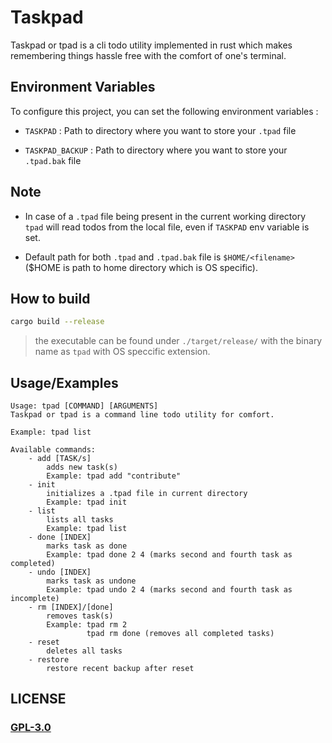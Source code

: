 # Taskpad

Taskpad or tpad is a cli todo utility implemented in rust which makes remembering things hassle free with the comfort of one's terminal.

## Environment Variables

To configure this project, you can set the following environment variables :

- `TASKPAD` : Path to directory where you want to store your `.tpad` file

- `TASKPAD_BACKUP` : Path to directory where you want to store your `.tpad.bak` file

## Note

- In case of a `.tpad` file being present in the current working directory `tpad` will read todos from the local file, even if `TASKPAD` env variable is set.

- Default path for both `.tpad` and `.tpad.bak` file is `$HOME/<filename>` ($HOME is path to home directory which is OS specific).

## How to build

```sh
cargo build --release
```

> the executable can be found under `./target/release/` with the binary name as `tpad` with OS speccific extension.

## Usage/Examples

```text
Usage: tpad [COMMAND] [ARGUMENTS]
Taskpad or tpad is a command line todo utility for comfort.

Example: tpad list

Available commands:
    - add [TASK/s]
        adds new task(s)
        Example: tpad add "contribute"
    - init
        initializes a .tpad file in current directory
        Example: tpad init
    - list
        lists all tasks
        Example: tpad list
    - done [INDEX]
        marks task as done
        Example: tpad done 2 4 (marks second and fourth task as completed)
    - undo [INDEX]
        marks task as undone
        Example: tpad undo 2 4 (marks second and fourth task as incomplete)
    - rm [INDEX]/[done]
        removes task(s)
        Example: tpad rm 2
                 tpad rm done (removes all completed tasks)
    - reset
        deletes all tasks
    - restore
        restore recent backup after reset
```

## LICENSE
### [GPL-3.0](./COPYING)
